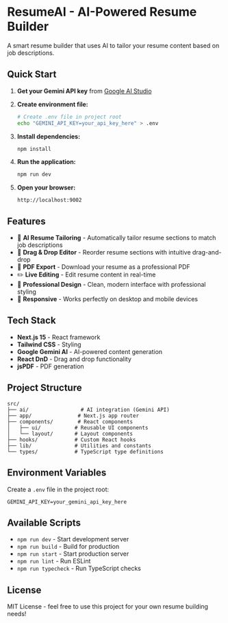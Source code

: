 # ResumeAI - AI-Powered Resume Builder

A smart resume builder that uses AI to tailor your resume content based on job descriptions.

## Quick Start

1. **Get your Gemini API key** from [Google AI Studio](https://aistudio.google.com/)

2. **Create environment file:**
   ```bash
   # Create .env file in project root
   echo "GEMINI_API_KEY=your_api_key_here" > .env
   ```

3. **Install dependencies:**
   ```bash
   npm install
   ```

4. **Run the application:**
   ```bash
   npm run dev
   ```

5. **Open your browser:**
   ```
   http://localhost:9002
   ```

## Features

- 🤖 **AI Resume Tailoring** - Automatically tailor resume sections to match job descriptions
- 🎯 **Drag & Drop Editor** - Reorder resume sections with intuitive drag-and-drop
- 📄 **PDF Export** - Download your resume as a professional PDF
- ✏️ **Live Editing** - Edit resume content in real-time
- 🎨 **Professional Design** - Clean, modern interface with professional styling
- 📱 **Responsive** - Works perfectly on desktop and mobile devices

## Tech Stack

- **Next.js 15** - React framework
- **Tailwind CSS** - Styling
- **Google Gemini AI** - AI-powered content generation
- **React DnD** - Drag and drop functionality
- **jsPDF** - PDF generation

## Project Structure

```
src/
├── ai/                 # AI integration (Gemini API)
├── app/               # Next.js app router
├── components/        # React components
│   ├── ui/           # Reusable UI components
│   └── layout/       # Layout components
├── hooks/            # Custom React hooks
├── lib/              # Utilities and constants
└── types/            # TypeScript type definitions
```

## Environment Variables

Create a `.env` file in the project root:

```env
GEMINI_API_KEY=your_gemini_api_key_here
```

## Available Scripts

- `npm run dev` - Start development server
- `npm run build` - Build for production
- `npm run start` - Start production server
- `npm run lint` - Run ESLint
- `npm run typecheck` - Run TypeScript checks

## License

MIT License - feel free to use this project for your own resume building needs!